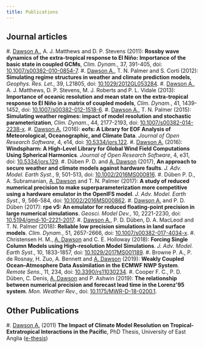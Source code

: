 ```yaml
---
title: Publications
---
```


<!-- Write the lists in reverse order (new stuff goes at the bottom) -->

## Journal articles

#. <u>Dawson A.</u>, A. J. Matthews and D. P. Stevens (2011): **Rossby wave dynamics of the extra-tropical response to El Niño: Importance of the basic state in coupled GCMs**, *Clim. Dynam.*, 37, 391-405, doi: [10.1007/s00382-010-0854-7](https://doi.org/10.1007/s00382-010-0854-7).
#. <u>Dawson A.</u>, T. N. Palmer and S. Corti (2012): **Simulating regime structures in weather and climate prediction models**, *Geophys. Res. Let.*, 39, L21805, doi: [10.1029/2012GL053284](https://doi.org/10.1029/2012GL053284).
#. <u>Dawson A.</u>, A. J. Matthews, D. P. Stevens, M. J. Roberts and P. L. Vidale (2013): **Importance of oceanic resolution and mean state on the extra-tropical response to El Niño in a matrix of coupled models**, *Clim. Dynam.*, 41, 1439-1452, doi: [10.1007/s00382-012-1518-6](https://doi.org/10.1007/s00382-012-1518-6).
#. <u>Dawson A.</u>, T. N. Palmer (2015): **Simulating weather regimes: impact of model resolution and stochastic parameterization**, *Clim. Dynam.*, 44, 2177-2193, doi: [10.1007/s00382-014-2238-x](https://doi.org/10.1007/s00382-014-2238-x).
#. <u>Dawson A.</u> (2016): **eofs: A Library for EOF Analysis of Meteorological, Oceanographic, and Climate Data**. *Journal of Open Research Software*, 4, e14, doi: [10.5334/jors.122](https://doi.org/10.5334/jors.122).
#. <u>Dawson A.</u> (2016): **Windspharm: A High-Level Library for Global Wind Field Computations Using Spherical Harmonics**. *Journal of Open Research Software*, 4, e31, doi: [10.5334/jors.129](https://doi.org/10.5334/jors.129).
#. Düben P. D. and <u>A. Dawson</u> (2017), **An approach to secure weather and climate models against hardware faults**. *J. Adv. Model. Earth Syst.*, 9, 501-513, doi: [10.1002/2016MS000816](https://doi.org/10.1002/2016MS000816).
#. Düben P. D., A. Subramanian, <u>A. Dawson</u> and T. N. Palmer (2017): **A study of reduced numerical precision to make superparameterization more competitive using a hardware emulator in the OpenIFS model**. *J. Adv. Model. Earth Syst.*, 9, 566-584, doi: [10.1002/2016MS000862](https://doi.org/10.1002/2016MS000862).
#. <u>Dawson A.</u> and P. D. Düben (2017): **rpe v5: An emulator for reduced floating-point precision in large numerical simulations**. *Geosci. Model Dev.*, 10, 2221-2230, doi: [10.5194/gmd-10-2221-2017](https://doi.org/10.5194/gmd-10-2221-2017).
#. <u>Dawson A.</u>, P. D. Düben, D. A. MacLeod and T. N. Palmer (2018): **Reliable low precision simulations in land surface models**. *Clim. Dynam.*, 51, 2657-2666, doi: [10.1007/s00382-017-4034-x](https://doi.org/10.1007/s00382-017-4034-x).
#. Christensen H. M., <u>A. Dawson</u> and C. E. Holloway (2018): **Forcing Single Column Models using High-resolution Model Simulations**. *J. Adv. Model. Earth Syst.*, 10, 1833-1857, doi: [10.1029/2017MS001189](https://doi.org/10.1029/2017MS001189).
#. Browne P. A., P. de Rosnay, H. Zuo, A. Bennett and <u>A. Dawson</u> (2019): **Weakly Coupled Ocean–Atmosphere Data Assimilation in the ECMWF NWP System**. *Remote Sens.*, 11, 234, doi: [10.3390/rs11030234](https://doi.org/10.3390/rs11030234).
#. Cooper F. C., P. D. Düben, C. Denis, <u>A. Dawson</u> and P. Ashwin (2019): **The relationship between numerical precision and forecast lead time in the Lorenz'95 system**. *Mon. Weather Rev.*, doi: [10.1175/MWR-D-18-0200.1](https://doi.org/10.1175/MWR-D-18-0200.1).

## Other Publications

#. <u>Dawson A.</u> (2011) **The Impact of Climate Model Resolution on Tropical-Extratropical Interactions in the Pacific**, PhD Thesis, University of East Anglia ([e-thesis](https://ueaeprints.uea.ac.uk/id/eprint/33037))

